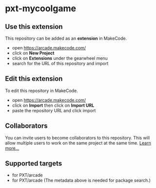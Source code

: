 # pxt-mycoolgame



## Use this extension

This repository can be added as an **extension** in MakeCode.

* open https://arcade.makecode.com/
* click on **New Project**
* click on **Extensions** under the gearwheel menu
* search for the URL of this repository and import

## Edit this extension

To edit this repository in MakeCode.

* open https://arcade.makecode.com/
* click on **Import** then click on **Import URL**
* paste the repository URL and click import

## Collaborators

You can invite users to become collaborators to this repository.
This will allow multiple users to work on the same project at the same time.
[Learn more...](https://help.github.com/en/articles/inviting-collaborators-to-a-personal-repository)

## Supported targets

* for PXT/arcade
* for PXT/arcade
(The metadata above is needed for package search.)

